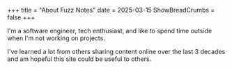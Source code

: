 +++
title = "About Fuzz Notes"
date = 2025-03-15
ShowBreadCrumbs = false
+++

I'm a software engineer, tech enthusiast, and like to spend time outside when I'm not working on projects. 

I've learned a lot from others sharing content online over the last 3 decades and am hopeful this site could be useful 
to others.